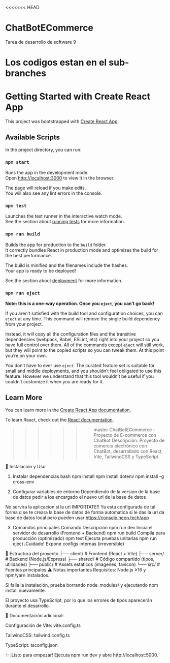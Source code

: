<<<<<<< HEAD
# ChatBotECommerce
Tarea de desarrollo de software 9

Los codigos estan en el sub-branches
=======
# Getting Started with Create React App

This project was bootstrapped with [Create React App](https://github.com/facebook/create-react-app).

## Available Scripts

In the project directory, you can run:

### `npm start`

Runs the app in the development mode.\
Open [http://localhost:3000](http://localhost:3000) to view it in the browser.

The page will reload if you make edits.\
You will also see any lint errors in the console.

### `npm test`

Launches the test runner in the interactive watch mode.\
See the section about [running tests](https://facebook.github.io/create-react-app/docs/running-tests) for more information.

### `npm run build`

Builds the app for production to the `build` folder.\
It correctly bundles React in production mode and optimizes the build for the best performance.

The build is minified and the filenames include the hashes.\
Your app is ready to be deployed!

See the section about [deployment](https://facebook.github.io/create-react-app/docs/deployment) for more information.

### `npm run eject`

**Note: this is a one-way operation. Once you `eject`, you can’t go back!**

If you aren’t satisfied with the build tool and configuration choices, you can `eject` at any time. This command will remove the single build dependency from your project.

Instead, it will copy all the configuration files and the transitive dependencies (webpack, Babel, ESLint, etc) right into your project so you have full control over them. All of the commands except `eject` will still work, but they will point to the copied scripts so you can tweak them. At this point you’re on your own.

You don’t have to ever use `eject`. The curated feature set is suitable for small and middle deployments, and you shouldn’t feel obligated to use this feature. However we understand that this tool wouldn’t be useful if you couldn’t customize it when you are ready for it.

## Learn More

You can learn more in the [Create React App documentation](https://facebook.github.io/create-react-app/docs/getting-started).

To learn React, check out the [React documentation](https://reactjs.org/).
>>>>>>> master
ChatBotECommerce - Proyecto de E-commerce con ChatBot
Descripción:
Proyecto de comercio electrónico con ChatBot, desarrollado con React, Vite, TailwindCSS y TypeScript.

🚀 Instalación y Uso
1. Instalar dependencias
bash
npm install
npm install dotenv 
npm install -g cross-env

2. Configurar variables de entorno
Dependiendo de la version de la base de datos pedir a los encargado el nuevo url de la base de datos

No servira la aplicacion si la url IMPORTATE!!
Ya esta configurada de tal forma q se te creara la base de datos de forma automatica si
le das la url da base de datos local
pero pueden usar https://console.neon.tech/app


3. Comandos principales
Comando	Descripción
npm run dev	Inicia el servidor de desarrollo (Frontend + Backend)
npm run build	Compila para producción (optimizado)
npm test	Ejecuta pruebas unitarias
npm run eject	¡Cuidado! Expone configs internas (irreversible)



📂 Estructura del proyecto
├── client/       # Frontend (React + Vite)
├── server/       # Backend (Node.js/Express)
├── shared/       # Código compartido (tipos, utilidades)
├── public/       # Assets estáticos (imágenes, favicon)
└── src/          # Fuentes principales
⚠️ Notas importantes
Requisitos: Node.js ≥16 y npm/yarn instalados.

Si falla la instalación, prueba borrando node_modules/ y ejecutando npm install nuevamente.

El proyecto usa TypeScript, por lo que los errores de tipos aparecerán durante el desarrollo.

📌 Documentación adicional:

Configuración de Vite: vite.config.ts

TailwindCSS: tailwind.config.ts

TypeScript: tsconfig.json

✨ ¡Listo para empezar! Ejecuta npm run dev y abre http://localhost:5000.